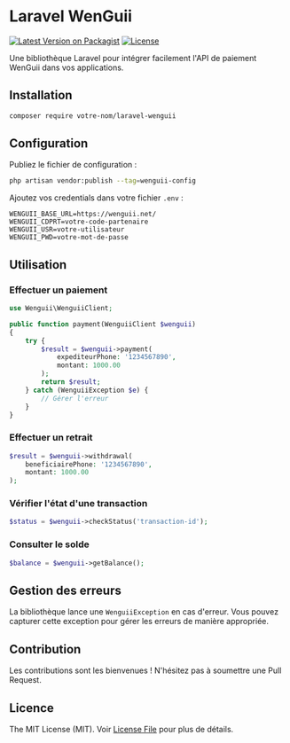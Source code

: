 # Laravel WenGuii

[![Latest Version on Packagist](https://img.shields.io/packagist/v/votre-nom/laravel-wenguii.svg)](https://packagist.org/packages/votre-nom/laravel-wenguii)
[![License](https://img.shields.io/packagist/l/votre-nom/laravel-wenguii.svg)](https://github.com/votre-nom/laravel-wenguii/blob/main/LICENSE.md)

Une bibliothèque Laravel pour intégrer facilement l'API de paiement WenGuii dans vos applications.

## Installation

```bash
composer require votre-nom/laravel-wenguii
```

## Configuration

Publiez le fichier de configuration :

```bash
php artisan vendor:publish --tag=wenguii-config
```

Ajoutez vos credentials dans votre fichier `.env` :

```env
WENGUII_BASE_URL=https://wenguii.net/
WENGUII_CDPRT=votre-code-partenaire
WENGUII_USR=votre-utilisateur
WENGUII_PWD=votre-mot-de-passe
```

## Utilisation

### Effectuer un paiement

```php
use Wenguii\WenguiiClient;

public function payment(WenguiiClient $wenguii)
{
    try {
        $result = $wenguii->payment(
            expediteurPhone: '1234567890',
            montant: 1000.00
        );
        return $result;
    } catch (WenguiiException $e) {
        // Gérer l'erreur
    }
}
```

### Effectuer un retrait

```php
$result = $wenguii->withdrawal(
    beneficiairePhone: '1234567890',
    montant: 1000.00
);
```

### Vérifier l'état d'une transaction

```php
$status = $wenguii->checkStatus('transaction-id');
```

### Consulter le solde

```php
$balance = $wenguii->getBalance();
```

## Gestion des erreurs

La bibliothèque lance une `WenguiiException` en cas d'erreur. Vous pouvez capturer cette exception pour gérer les erreurs de manière appropriée.

## Contribution

Les contributions sont les bienvenues ! N'hésitez pas à soumettre une Pull Request.

## Licence

The MIT License (MIT). Voir [License File](LICENSE.md) pour plus de détails.